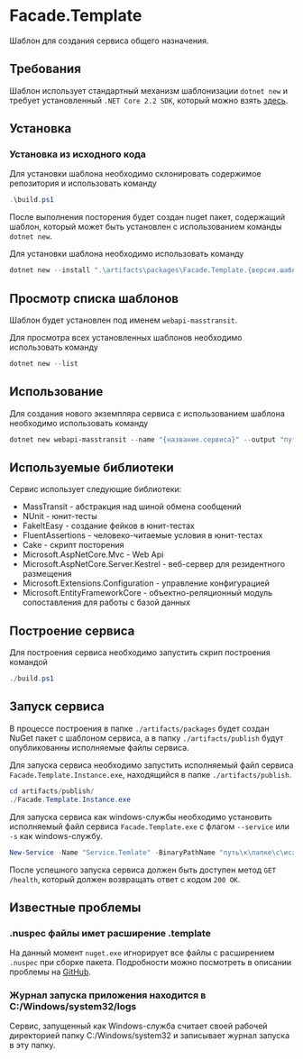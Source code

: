 # Facade.Template

Шаблон для создания сервиса общего назначения.

## Требования

Шаблон использует стандартный механизм шаблонизации ```dotnet new``` и требует установленный ```.NET Core 2.2 SDK```, который можно взять [здесь](https://dotnet.microsoft.com/download/dotnet-core/2.2).

## Установка

### Установка из исходного кода

Для установки шаблона необходимо склонировать содержимое репозитория и использовать команду

```powershell
.\build.ps1
```

После выполнения посторения будет создан nuget пакет, содержащий шаблон, который может быть установлен с использованием команды ```dotnet new```.

Для установки шаблона необходимо использовать команду

```powershell
dotnet new --install ".\artifacts\packages\Facade.Template.{версия.шаблона}.nupkg"
```

## Просмотр списка шаблонов

Шаблон будет установлен под именем ```webapi-masstransit```.

Для просмотра всех установленных шаблонов необходимо использовать команду

```powershell
dotnet new --list
```

## Использование

Для создания нового экземпляра сервиса с использованием шаблона необходимо использовать команду

```powershell
dotnet new webapi-masstransit --name "{название.сервиса}" --output "путь\к\экземпляру\сервиса" --Description "{описание.сервиса}" --Authors "{авторы}"
```

## Используемые библиотеки

Сервис использует следующие библиотеки:

- MassTransit - абстракция над шиной обмена сообщений
- NUnit - юнит-тесты
- FakeItEasy - создание фейков в юнит-тестах
- FluentAssertions - человеко-читаемые условия в юнит-тестах
- Cake - скрипт посторения
- Microsoft.AspNetCore.Mvc - Web Api
- Microsoft.AspNetCore.Server.Kestrel - веб-сервер для резидентного размещения
- Microsoft.Extensions.Configuration - управление конфигурацией
- Microsoft.EntityFrameworkCore - объектно-реляционный модуль сопоставления для работы с базой данных

## Построение сервиса

Для построения сервиса необходимо запустить скрип построения командой

```powershell
./build.ps1
```

## Запуск сервиса

В процессе построения в папке ```./artifacts/packages``` будет создан NuGet пакет с шаблоном сервиса, а в папку ```./artifacts/publish``` будут опубликованны исполняемые файлы сервиса.

Для запуска сервиса необходимо запустить исполняемый файл сервиса ```Facade.Template.Instance.exe```, находящийся в папке ```./artifacts/publish```.

```powershell
cd artifacts/publish/
./Facade.Template.Instance.exe
```

Для запуска сервиса как windows-службы необходимо установить исполняемый файл сервиса ```Facade.Template.exe``` с флагом ```--service``` или ```-s``` как windows-службу.

```powershell
New-Service -Name "Service.Temlate" -BinaryPathName "путь\к\папке\с\исходным\кодом\сервиса\artifacts\publish\Facade.Template.Instance.exe --service"
```

После успешного запуска сервиса должен быть доступен метод ```GET /health```, который должен возвращать ответ с кодом ```200 OK```.

## Известные проблемы

### .nuspec файлы имет расширение .template

На данный момент ```nuget.exe``` игнорирует все файлы с расширением ```.nuspec``` при сборке пакета.
Подробности можно посмотреть в описании проблемы на [GitHub](https://github.com/NuGet/Home/issues/6862).

### Журнал запуска приложения находится в C:/Windows/system32/logs

Сервис, запущенный как Windows-служба считает своей рабочей директорией папку C:/Windows/system32 и записывает журнал запуска в эту папку.
